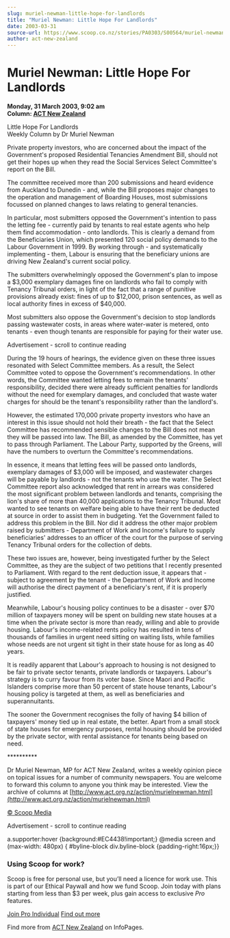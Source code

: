 ```yaml
---
slug: muriel-newman-little-hope-for-landlords
title: "Muriel Newman: Little Hope For Landlords"
date: 2003-03-31
source-url: https://www.scoop.co.nz/stories/PA0303/S00564/muriel-newman-little-hope-for-landlords.htm
author: act-new-zealand
---
```

Muriel Newman: Little Hope For Landlords
========================================

**Monday, 31 March 2003, 9:02 am**  
**Column: [ACT New Zealand](https://info.scoop.co.nz/ACT_New_Zealand)**

Little Hope For Landlords  
Weekly Column by Dr Muriel Newman

Private property investors, who are concerned about the impact of the Government's proposed Residential Tenancies Amendment Bill, should not get their hopes up when they read the Social Services Select Committee's report on the Bill.

The committee received more than 200 submissions and heard evidence from Auckland to Dunedin - and, while the Bill proposes major changes to the operation and management of Boarding Houses, most submissions focussed on planned changes to laws relating to general tenancies.

In particular, most submitters opposed the Government's intention to pass the letting fee - currently paid by tenants to real estate agents who help them find accommodation - onto landlords. This is clearly a demand from the Beneficiaries Union, which presented 120 social policy demands to the Labour Government in 1999. By working through - and systematically implementing - them, Labour is ensuring that the beneficiary unions are driving New Zealand's current social policy.

The submitters overwhelmingly opposed the Government's plan to impose a $3,000 exemplary damages fine on landlords who fail to comply with Tenancy Tribunal orders, in light of the fact that a range of punitive provisions already exist: fines of up to $12,000, prison sentences, as well as local authority fines in excess of $40,000.

Most submitters also oppose the Government's decision to stop landlords passing wastewater costs, in areas where water-water is metered, onto tenants - even though tenants are responsible for paying for their water use.

Advertisement - scroll to continue reading





During the 19 hours of hearings, the evidence given on these three issues resonated with Select Committee members. As a result, the Select Committee voted to oppose the Government's recommendations. In other words, the Committee wanted letting fees to remain the tenants' responsibility, decided there were already sufficient penalties for landlords without the need for exemplary damages, and concluded that waste water charges for should be the tenant's responsibility rather than the landlord's.

However, the estimated 170,000 private property investors who have an interest in this issue should not hold their breath - the fact that the Select Committee has recommended sensible changes to the Bill does not mean they will be passed into law. The Bill, as amended by the Committee, has yet to pass through Parliament. The Labour Party, supported by the Greens, will have the numbers to overturn the Committee's recommendations.

In essence, it means that letting fees will be passed onto landlords, exemplary damages of $3,000 will be imposed, and wastewater charges will be payable by landlords - not the tenants who use the water. The Select Committee report also acknowledged that rent in arrears was considered the most significant problem between landlords and tenants, comprising the lion's share of more than 40,000 applications to the Tenancy Tribunal. Most wanted to see tenants on welfare being able to have their rent be deducted at source in order to assist them in budgeting. Yet the Government failed to address this problem in the Bill. Nor did it address the other major problem raised by submitters - Department of Work and Income's failure to supply beneficiaries' addresses to an officer of the court for the purpose of serving Tenancy Tribunal orders for the collection of debts.

These two issues are, however, being investigated further by the Select Committee, as they are the subject of two petitions that I recently presented to Parliament. With regard to the rent deduction issue, it appears that - subject to agreement by the tenant - the Department of Work and Income will authorise the direct payment of a beneficiary's rent, if it is properly justified.

Meanwhile, Labour's housing policy continues to be a disaster - over $70 million of taxpayers money will be spent on building new state houses at a time when the private sector is more than ready, willing and able to provide housing. Labour's income-related rents policy has resulted in tens of thousands of families in urgent need sitting on waiting lists, while families whose needs are not urgent sit tight in their state house for as long as 40 years.

It is readily apparent that Labour's approach to housing is not designed to be fair to private sector tenants, private landlords or taxpayers. Labour's strategy is to curry favour from its voter base. Since Maori and Pacific Islanders comprise more than 50 percent of state house tenants, Labour's housing policy is targeted at them, as well as beneficiaries and superannuitants.

The sooner the Government recognises the folly of having $4 billion of taxpayers' money tied up in real estate, the better. Apart from a small stock of state houses for emergency purposes, rental housing should be provided by the private sector, with rental assistance for tenants being based on need.

\*\*\*\*\*\*\*\*\*\*

Dr Muriel Newman, MP for ACT New Zealand, writes a weekly opinion piece on topical issues for a number of community newspapers. You are welcome to forward this column to anyone you think may be interested. View the archive of columns at [http://www.act.org.nz/action/murielnewman.html](http://www.act.org.nz/action/murielnewman.html)

  

[© Scoop Media](http://www.scoop.co.nz/about/terms.html)  

Advertisement - scroll to continue reading



a.supporter:hover {background:#EC4438!important;} @media screen and (max-width: 480px) { #byline-block div.byline-block {padding-right:16px;}}

### Using Scoop for work?

Scoop is free for personal use, but you’ll need a licence for work use. This is part of our Ethical Paywall and how we fund Scoop. Join today with plans starting from less than $3 per week, plus gain access to exclusive _Pro_ features.  
  
[Join Pro Individual](https://pro.scoop.co.nz/Individual/?from=ProIn24) [Find out more](https://pro.scoop.co.nz/using-scoop-for-work/?from=ProIn24)

Find more from [ACT New Zealand](https://info.scoop.co.nz/ACT_New_Zealand) on InfoPages.